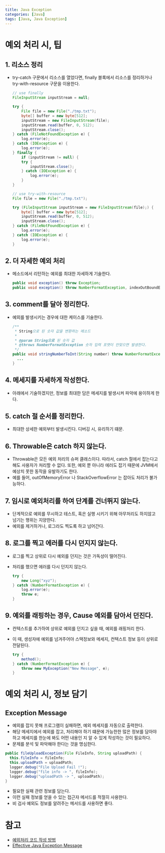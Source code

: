 ```yaml
---
title: Java Exception
categories: [Java]
tags: [Java, Java Exception]
---
```


# **예외 처리 시, 팁**

## 1. 리소스 정리
- try-catch 구문에서 리소스를 열었다면, finally 블록에서 리소스를 정리하거나 try-with-resource 구문을 이용한다.

  ```java
  // use finally
  FileInputStream inputStream = null;

  try {
      File file = new File("./tmp.txt");
      byte[] buffer = new byte[512];
      inputStream = new FileInputStream(file);
      inputStream.read(buffer, 0, 512);
      inputStream.close();
  } catch (FileNotFoundException e) {
      log.error(e);
  } catch (IOException e) {
      log.error(e);
  } finally {
      if (inputStream != null) {
      try {
          inputStream.close();
      } catch (IOException e) {
          log.error(e);
      }
  }

  // use try-with-resource
  File file = new File("./tmp.txt");

  try (FileInputStream inputStream = new FileInputStream(file);) {            
      byte[] buffer = new byte[512];
      inputStream.read(buffer, 0, 512);
      inputStream.close();
  } catch (FileNotFoundException e) {
      log.error(e);
  } catch (IOException e) {
      log.error(e);
  }
  ```
## 2. 더 자세한 예외 처리
- 메소드에서 리턴하는 예외를 최대한 자세하게 기술한다.

  ```java
  public void exception() throw Exception;
  public void exception() throw NumberFormatException, indexOutBoundException;
  ```
## 3. comment를 달아 정리한다.
- 예외를 발생시키는 경우에 대한 케이스를 기술한다.

  ```java
  /**
   * String으로 된 숫자 값을 변환하는 메소드 
   *
   * @param String으로 된 숫자 값
   * @throws NumberFormatException 숫자 입력 포맷이 안맞으면 발생한다.
   */
  public void stringNumberToInt(String number) throw NumberFormatException{
    ...
  }
  ```
## 4. 메세지를 자세하게 작성한다.
- 아래에서 기술하겠지만, 정보를 최대한 담은 메세지를 발생시켜 파악에 용이하게 한다.

## 5. catch 절 순서를 정리한다.
- 최대한 상세한 예외부터 발생시킨다. 디버깅 시, 유리하기 떄문.

## 6. Throwable은 catch 하지 않는다.
- Throwable은 모든 예외 처리의 슈퍼 클래스이다. 따라서, catch 절에서 잡는다고 해도
사용자가 처리할 수 없다.  또한, 예외 뿐 아니라 에러도 잡기 때문에 JVM에서 예상치 못한 동작을 유발하기도 한다.
- 예를 들어, outOfMemoryError 나 StackOverflowError 는 잡아도 처리가 불가능하다.

## 7. 임시로 예외처리를 하여 단계를 건너뛰지 않는다.
- 단계적으로 예외를 무시하고 테스트, 혹은 실행 시키기 위해 아무처리도 하지않고 넘기는 행위는 지양한다.
- 예외를 제거하거나, 로그라도 찍도록 하고 넘어간다.

## 8. 로그를 찍고 에러를 다시 던지지 않는다.
- 로그를 찍고 상위로 다시 예외를 던지는 것은 가독성이 떨어진다.
- 처리를 했으면 에러를 다시 던지지 않는다.

  ``` java
  try {
      new Long("xyz");
  } catch (NumberFormatException e) {
      log.error(e);
      throw e;
  }

  ```

## 9. 예외를 래핑하는 경우, Cause 예외를 담아서 던진다.
- 컨텍스트를 추가하여 상위로 예외를 던지고 싶을 때, 예외를 래핑처리 한다.
- 이 때, 생성자에 예외를 넘겨주어야 스택정보와 메세지, 컨텍스트 정보 등이 상위로 전달된다.

  ```java
  try {
      method();
  } catch (NumberFormatException e) {
      throw new MyException("New Message", e);
  }
  ```

# **예외 처리 시, 정보 담기**

## Exception Message

- 예외를 잡지 못해 프로그램이 실패하면, 예외 메세지를 자동으로 출력한다.
- 해당 메세지에서 예외를 잡고, 처리해야 하기 떄문에 가능한한 많은 정보를 담아야 하고
메세지를 한눈에 봐도 어떤 내용인 지 알 수 있게 작성하는 것이 필요하다.
- 문제를 분석 및 파악해야 한다는 것을 명심한다.

``` java
public fileUploadException(File FileInfo, String uploadPath) {
  this.fileInfo = fileInfo;
  this.uploadPath = uploadPath;
  logger.debug("File Upload Fail !");
  logger.debug("file info -> ", fileInfo);
  logger.debug("uploadPath -> ", uploadPath);
}
```

- 필요한 실패 관련 정보를 담는다.
- 이런 실패 정보를 얻을 수 있는 접근자 메서드를 적절히 사용한다.
- 비 검사 예외도 정보를 알려주는 메서드를 사용하면 좋다.

# 참고
- [예외처리 코드 작성 방법](https://hbase.tistory.com/157)
- [Effective Java Exception Message](https://codingwell.tistory.com/157?category=1013497)

